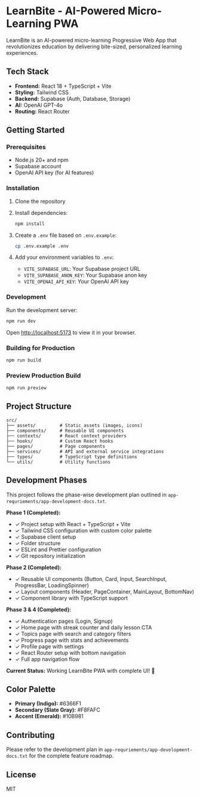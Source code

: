 # LearnBite - AI-Powered Micro-Learning PWA

LearnBite is an AI-powered micro-learning Progressive Web App that revolutionizes education by delivering bite-sized, personalized learning experiences.

## Tech Stack

- **Frontend:** React 18 + TypeScript + Vite
- **Styling:** Tailwind CSS
- **Backend:** Supabase (Auth, Database, Storage)
- **AI:** OpenAI GPT-4o
- **Routing:** React Router

## Getting Started

### Prerequisites

- Node.js 20+ and npm
- Supabase account
- OpenAI API key (for AI features)

### Installation

1. Clone the repository
2. Install dependencies:
   ```bash
   npm install
   ```

3. Create a `.env` file based on `.env.example`:
   ```bash
   cp .env.example .env
   ```

4. Add your environment variables to `.env`:
   - `VITE_SUPABASE_URL`: Your Supabase project URL
   - `VITE_SUPABASE_ANON_KEY`: Your Supabase anon key
   - `VITE_OPENAI_API_KEY`: Your OpenAI API key

### Development

Run the development server:

```bash
npm run dev
```

Open [http://localhost:5173](http://localhost:5173) to view it in your browser.

### Building for Production

```bash
npm run build
```

### Preview Production Build

```bash
npm run preview
```

## Project Structure

```
src/
├── assets/         # Static assets (images, icons)
├── components/     # Reusable UI components
├── contexts/       # React context providers
├── hooks/          # Custom React hooks
├── pages/          # Page components
├── services/       # API and external service integrations
├── types/          # TypeScript type definitions
└── utils/          # Utility functions
```

## Development Phases

This project follows the phase-wise development plan outlined in `app-requriements/app-development-docs.txt`.

**Phase 1 (Completed):**
- ✓ Project setup with React + TypeScript + Vite
- ✓ Tailwind CSS configuration with custom color palette
- ✓ Supabase client setup
- ✓ Folder structure
- ✓ ESLint and Prettier configuration
- ✓ Git repository initialization

**Phase 2 (Completed):**
- ✓ Reusable UI components (Button, Card, Input, SearchInput, ProgressBar, LoadingSpinner)
- ✓ Layout components (Header, PageContainer, MainLayout, BottomNav)
- ✓ Component library with TypeScript support

**Phase 3 & 4 (Completed):**
- ✓ Authentication pages (Login, Signup)
- ✓ Home page with streak counter and daily lesson CTA
- ✓ Topics page with search and category filters
- ✓ Progress page with stats and achievements
- ✓ Profile page with settings
- ✓ React Router setup with bottom navigation
- ✓ Full app navigation flow

**Current Status:** Working LearnBite PWA with complete UI! 🎉

## Color Palette

- **Primary (Indigo):** #6366F1
- **Secondary (Slate Gray):** #F8FAFC
- **Accent (Emerald):** #10B981

## Contributing

Please refer to the development plan in `app-requriements/app-development-docs.txt` for the complete feature roadmap.

## License

MIT
